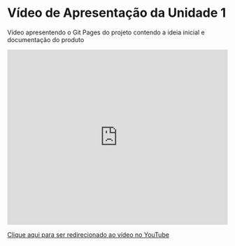 # Vídeo de Apresentação da Unidade 1

 Vídeo apresentendo o Git Pages do projeto contendo a ideia inicial e documentação do produto



<iframe width="100%" height="400px" src="https://www.youtube.com/embed/nb7YFiKYzLk" title="YouTube video player" frameborder="0" allow="accelerometer; autoplay; clipboard-write; encrypted-media; gyroscope; picture-in-picture" allowfullscreen></iframe>


<a href="https://www.youtube.com/watch?v=nb7YFiKYzLk&t=1s">Clique aqui para ser redirecionado ao vídeo no YouTube</a>